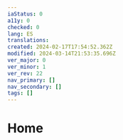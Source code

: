 ```yaml
---
iaStatus: 0
a11y: 0
checked: 0
lang: ES
translations: 
created: 2024-02-17T17:54:52.362Z
modified: 2024-03-14T21:53:35.696Z
ver_major: 0
ver_minor: 1
ver_rev: 22
nav_primary: []
nav_secondary: []
tags: []
---
```

# Home
